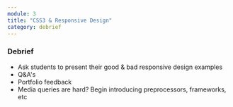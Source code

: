 ```yaml
---
module: 3
title: "CSS3 & Responsive Design"
category: debrief
---
```


### Debrief

- Ask students to present their good & bad responsive design examples
- Q&A's
- Portfolio feedback
- Media queries are hard? Begin introducing preprocessors, frameworks, etc